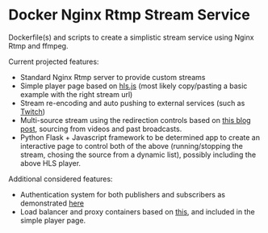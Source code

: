 # Docker Nginx Rtmp Stream Service
Dockerfile(s) and scripts to create a simplistic stream service using Nginx Rtmp and ffmpeg.

Current projected features:
- Standard Nginx Rtmp server to provide custom streams
- Simple player page based on [hls.js](https://github.com/dailymotion/hls.js) (most likely copy/pasting a basic example with the right stream url)
- Stream re-encoding and auto pushing to external services (such as [Twitch](https://twitch.tv))
- Multi-source stream using the redirection controls based on [this blog post](http://nginx-rtmp.blogspot.de/2014/01/redirecting-streams-in-version-111.html), sourcing from videos and past broadcasts.
- Python Flask + Javascript framework to be determined app to create an interactive page to control both of the above (running/stopping the stream, chosing the source from a dynamic list), possibly including the above HLS player.

Additional considered features:
- Authentication system for both publishers and subscribers as demonstrated [here](https://github.com/Nesseref/nginx-rtmp-auth)
- Load balancer and proxy containers based on [this](https://github.com/deluxor/nodejs-nginx-rtmp-balancer), and included in the simple player page.
